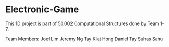 # Electronic-Game
This 1D project is part of 50.002 Computational Structures done by Team 1-7.

Team Members:
Joel Lim
Jeremy Ng
Tay Kiat Hong
Daniel Tay
Suhas Sahu
